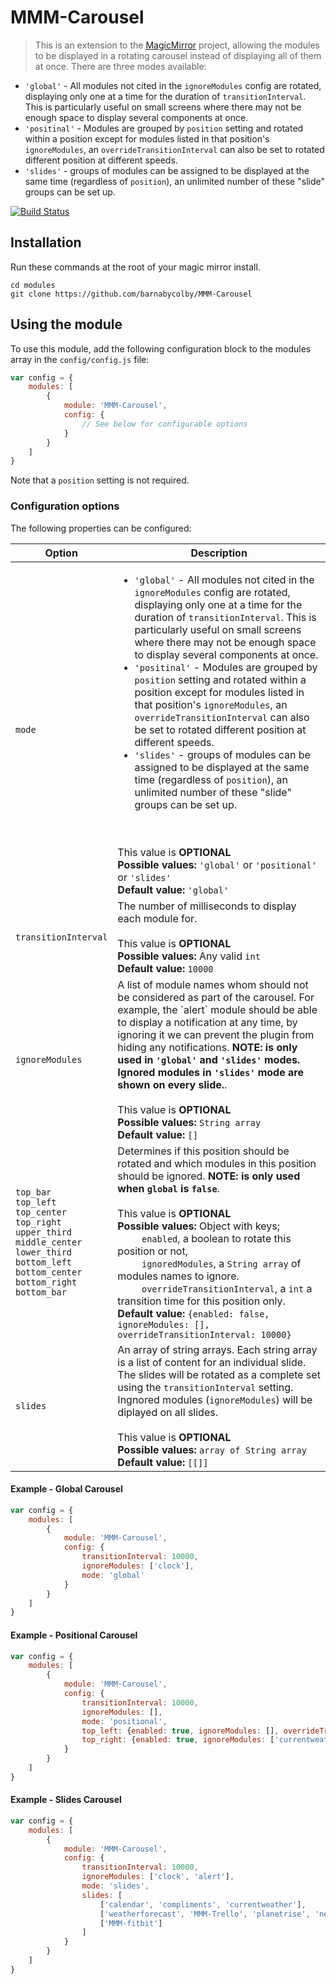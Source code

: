 # MMM-Carousel
> This is an extension to the [MagicMirror](https://github.com/MichMich/MagicMirror) project, allowing the modules to be displayed in a rotating carousel instead of displaying all of them at once. There are three modes available:
* `'global'` - All modules not cited in the `ignoreModules` config are rotated, displaying only one at a time for the duration of `transitionInterval`.  This is particularly useful on small screens where there may not be enough space to display several components at once. 
* `'positinal'` - Modules are grouped by `position` setting and rotated within a position except for modules listed in that position's `ignoreModules`, an `overrideTransitionInterval` can also be set to rotated different position at different speeds.
* `'slides'` - groups of modules can be assigned to be displayed at the same time (regardless of `position`), an unlimited number of these "slide" groups can be set up.

[![Build Status](https://travis-ci.org/barnabycolby/MMM-Carousel.svg?branch=master)](https://travis-ci.org/barnabycolby/MMM-Carousel)

## Installation
Run these commands at the root of your magic mirror install.

```shell
cd modules
git clone https://github.com/barnabycolby/MMM-Carousel
```

## Using the module
To use this module, add the following configuration block to the modules array in the `config/config.js` file:
```js
var config = {
    modules: [
        {
            module: 'MMM-Carousel',
            config: {
                // See below for configurable options
            }
        }
    ]
}
```

Note that a `position` setting is not required.

### Configuration options
The following properties can be configured:

<table width="100%">
	<!-- why, markdown... -->
	<thead>
		<tr>
			<th>Option</th>
			<th width="100%">Description</th>
		</tr>
	<thead>
	<tbody>
		<tr>
			<td><code>mode</code></td>
			<td><ul><li><code>'global'</code> - All modules not cited in the <code>ignoreModules</code> config are rotated, displaying only one at a time for the duration of <code>transitionInterval</code>.  This is particularly useful on small screens where there may not be enough space to display several components at once. 
                </li><li><code>'positinal'</code> - Modules are grouped by <code>position</code> setting and rotated within a position except for modules listed in that position's <code>ignoreModules</code>, an <code>overrideTransitionInterval</code> can also be set to rotated different position at different speeds.
                </li><li><code>'slides'</code> - groups of modules can be assigned to be displayed at the same time (regardless of <code>position</code>), an unlimited number of these "slide" groups can be set up.</li></ul>
				<br> <br> This value is <b>OPTIONAL</b>
				<br><b>Possible values:</b> <code>'global'</code> or <code>'positional'</code> or <code>'slides'</code>
                <br><b>Default value:</b> <code>'global'</code>
			</td>
		</tr>
		<tr>
			<td><code>transitionInterval</code></td>
			<td>The number of milliseconds to display each module for.
				<br> <br> This value is <b>OPTIONAL</b>
				<br><b>Possible values:</b> Any valid <code>int</code>
                <br><b>Default value:</b> <code>10000</code>
			</td>
		</tr>
		<tr>
			<td><code>ignoreModules</code></td>
			<td>A list of module names whom should not be considered as part of the carousel. For example, the `alert` module should be able to display a notification at any time, by ignoring it we can prevent the plugin from hiding any notifications. <b> NOTE: is only used in <code>'global'</code> and <code>'slides'</code> modes.  Ignored modules in <code>'slides'</code> mode are shown on every slide.</b>.
				<br> <br> This value is <b>OPTIONAL</b>
				<br><b>Possible values:</b> <code>String array</code>
                <br><b>Default value:</b> <code>[]</code>
			</td>
		</tr>
		<tr>
			<td>
			    <code>top_bar</code>
			    <br><code>top_left</code>
			    <br><code>top_center</code>
			    <br><code>top_right</code>
			    <br><code>upper_third</code>
			    <br><code>middle_center</code>
			    <br><code>lower_third</code>
			    <br><code>bottom_left</code>
			    <br><code>bottom_center</code>
			    <br><code>bottom_right</code>
			    <br><code>bottom_bar</code>
			</td>
			<td>Determines if this position should be rotated and which modules in this position should be ignored.  <b>NOTE: is only used when <code>global</code> is <code>false</code></b>.
				<br> <br> This value is <b>OPTIONAL</b>
				<br><b>Possible values:</b> Object with keys;
				<br>&nbsp;&nbsp;&nbsp;&nbsp;&nbsp;&nbsp;&nbsp;&nbsp; <code>enabled</code>, a boolean to rotate this position or not,
				<br>&nbsp;&nbsp;&nbsp;&nbsp;&nbsp;&nbsp;&nbsp;&nbsp; <code>ignoredModules</code>, a <code>String array</code> of modules names to ignore.
				<br>&nbsp;&nbsp;&nbsp;&nbsp;&nbsp;&nbsp;&nbsp;&nbsp; <code>overrideTransitionInterval</code>, a <code>int</code> a transition time for this position only.
                <br><b>Default value:</b> <code>{enabled: false, ignoreModules: [], overrideTransitionInterval: 10000}</code>
			</td>
		</tr>
		<tr>
        			<td><code>slides</code></td>
        			<td>An array of string arrays.  Each string array is a list of content for an individual slide.  The slides will be rotated as a complete set using the <code>transitionInterval</code> setting.  Ingnored modules (<code>ignoreModules</code>) will be diplayed on all slides.
        				<br> <br> This value is <b>OPTIONAL</b>
        				<br><b>Possible values:</b> <code>array of String array</code>
                        <br><b>Default value:</b> <code>[[]]</code>
        			</td>
        		</tr>
	</tbody>
</table>

#### Example - Global Carousel
```javascript
var config = {
    modules: [
        {
            module: 'MMM-Carousel',
            config: {
                transitionInterval: 10000,
                ignoreModules: ['clock'],
                mode: 'global'
            }
        }
    ]
}
```
#### Example - Positional Carousel
```javascript
var config = {
    modules: [
        {
            module: 'MMM-Carousel',
            config: {
                transitionInterval: 10000,
                ignoreModules: [],
                mode: 'positional',
                top_left: {enabled: true, ignoreModules: [], overrideTransitionInterval: 15000},
                top_right: {enabled: true, ignoreModules: ['currentweather']}
            }
        }
    ]
}
```
#### Example - Slides Carousel
```javascript
var config = {
    modules: [
        {
            module: 'MMM-Carousel',
            config: {
                transitionInterval: 10000,
                ignoreModules: ['clock', 'alert'],
                mode: 'slides',
                slides: [
                    ['calendar', 'compliments', 'currentweather'],
                    ['weatherforecast', 'MMM-Trello', 'planetrise', 'newsfeed'],
                    ['MMM-fitbit']
                ]
            }
        }
    ]
}
```